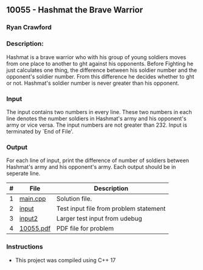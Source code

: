 ## 10055 - Hashmat the Brave Warrior
### Ryan Crawford
### Description: 


Hashmat is a brave warrior who with his group of young soldiers moves from one place to another to
ght against his opponents. Before Fighting he just calculates one thing, the difference between his
soldier number and the opponent's soldier number. From this difference he decides whether to ght or
not. Hashmat's soldier number is never greater than his opponent.

### Input
The input contains two numbers in every line. These two numbers in each line denotes the number
soldiers in Hashmat's army and his opponent's army or vice versa. The input numbers are not greater
than 232. Input is terminated by `End of File'.

### Output
For each line of input, print the difference of number of soldiers between Hashmat's army and his
opponent's army. Each output should be in seperate line.

|   #   | File                       | Description                                                |
| :---: | -------------------------- | ---------------------------------------------------------- |
|   1   | [main.cpp](./main.cpp)     | Solution file.                                             |
|   2   | [input](./input)           | Test input file from problem statement                     |
|   3   | [input2](./input2)         | Larger test input from udebug                              |
|   4   | [10055.pdf](./10055.pdf)   | PDF file for problem                                       |

### Instructions

- This project was compiled using C++ 17
